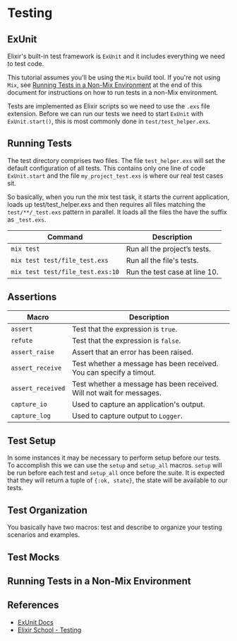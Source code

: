 # Testing

## ExUnit
Elixir's built-in test framework is `ExUnit` and it includes everything we need to test code. 

This tutorial assumes you'll be using the `Mix` build tool.  If you're not using `Mix`, see [Running Tests in a Non-Mix Environment](#running-tests-in-a-non-mix-environment) at the end of this document for instructions on how to run tests in a non-Mix environment.

Tests are implemented as Elixir scripts so we need to use the `.exs` file extension. Before we can run our tests we need to start `ExUnit` with `ExUnit.start()`, this is most commonly done in `test/test_helper.exs`.

## Running Tests
The test directory comprises two files. The file `test_helper.exs` will set the default configuration of all tests. This contains only one line of code `ExUnit.start` and the file `my_project_test.exs` is where our real test cases sit.

So basically, when you run the mix test task, it starts the current application, loads up test/test_helper.exs and then requires all files matching the `test/**/_test.exs` pattern in parallel. It loads all the files the have the suffix as `_test.exs`.

| Command | Description |
| ------- | ----------- |
| `mix test` | Run all the project’s tests. |
| `mix test test/file_test.exs` | Run all the file's tests. |
| `mix test test/file_test.exs:10` | Run the test case at line 10. |


## Assertions

| Macro | Description |
| -------- | ----------- |
| `assert` | Test that the expression is `true`.  |
| `refute` | Test that the expression is `false`. |
| `assert_raise`  | Assert that an error has been raised. |
| `assert_receive` | Test whether a message has been received. You can specify a timout. |
| `assert_received` | Test whether a message has been received. Will not wait for messages. |
| `capture_io` | Used to capture an application's output. |
| `capture_log` | Used to capture output to `Logger`. |

## Test Setup
In some instances it may be necessary to perform setup before our tests. To accomplish this we can use the `setup` and `setup_all` macros. `setup` will be run before each test and `setup_all` once before the suite. It is expected that they will return a tuple of `{:ok, state}`, the state will be available to our tests.

## Test Organization
You basically have two macros: test and describe to organize your testing scenarios and examples.

## Test Mocks

## Running Tests in a Non-Mix Environment


## References
- [ExUnit Docs](https://hexdocs.pm/ex_unit/ExUnit.html)
- [Elixir School - Testing](https://elixirschool.com/en/lessons/testing/basics)
